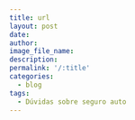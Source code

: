 ```yaml
---
title: url
layout: post
date:
author:
image_file_name:
description:
permalink: '/:title'
categories:
  - blog
tags:
  - Dúvidas sobre seguro auto
---
```

